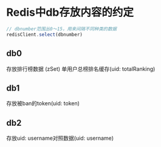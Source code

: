 # Redis中db存放内容的约定

```ts
// dbnumber范围丛0～15，用来间隔不同种类的数据
redisClient.select(dbnumber)
```

## db0
存放排行榜数据 (zSet)
单用户总榜排名缓存(uid: totalRanking)

## db1
存放被ban的token(uid: token)

## db2
存放uid: username对照数据(uid: username)